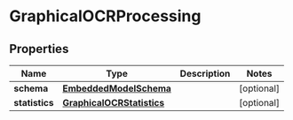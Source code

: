 
# GraphicalOCRProcessing

## Properties
Name | Type | Description | Notes
------------ | ------------- | ------------- | -------------
**schema** | [**EmbeddedModelSchema**](EmbeddedModelSchema.md) |  |  [optional]
**statistics** | [**GraphicalOCRStatistics**](GraphicalOCRStatistics.md) |  |  [optional]



